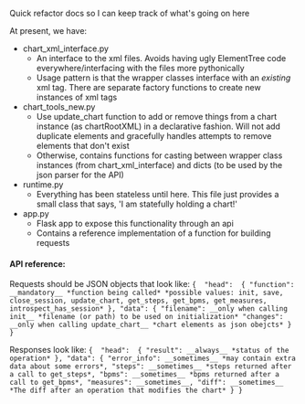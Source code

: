 Quick refactor docs so I can keep track of what's going on here

At present, we have:
- chart_xml_interface.py
    - An interface to the xml files. Avoids having ugly ElementTree code everywhere/interfacing with the files more pythonically
    - Usage pattern is that the wrapper classes interface with an *existing* xml tag. There are separate factory functions to create new instances of xml tags
- chart_tools_new.py
    - Use update_chart function to add or remove things from a chart instance (as chartRootXML) in a declarative fashion. Will not add duplicate elements and gracefully handles attempts to remove elements that don't exist
    - Otherwise, contains functions for casting between wrapper class instances (from chart_xml_interface) and dicts (to be used by the json parser for the API) 
- runtime.py
    - Everything has been stateless until here. This file just provides a small class that says, 'I am statefully holding a chart!'
- app.py
    - Flask app to expose this functionality through an api
    - Contains a reference implementation of a function for building requests
    

#### API reference:
Requests should be JSON objects that look like:
`{ 
    "head": 
        {
            "function": __mandatory__ *function being called*
                *possible values: init, save, close_session, update_chart, get_steps, get_bpms, get_measures, introspect_has_session*
        },
    "data":
        {
            "filename": __only when calling init__ *filename (or path) to be used on initialization*
            "changes": __only when calling update_chart__ *chart elements as json obejcts*
        }
}`

Responses look like:
`{ 
    "head": 
        {
            "result": __always__ *status of the operation*
        },
    "data":
        {
            "error_info": __sometimes__ *may contain extra data about some errors*,
            "steps": __sometimes__ *steps returned after a call to get_steps*,
            "bpms": __sometimes__ *bpms returned after a call to get_bpms*,
            "measures": __sometimes__,
            "diff": __sometimes__ *The diff after an operation that modifies the chart*
        }
}`
